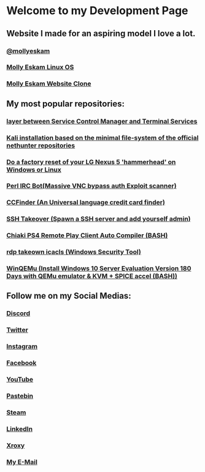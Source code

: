 # Welcome to my Development Page

## Website I made for an aspiring model I love a lot.
### [@mollyeskam](https://www.mollyeskam.net)
### [Molly Eskam Linux OS](https://github.com/ind3p3nd3nt/MollyEskam-Linux)
### [Molly Eskam Website Clone](https://github.com/ind3p3nd3nt/mollyweb)

## My most popular repositories:
### [layer between Service Control Manager and Terminal Services](https://github.com/ind3p3nd3nt/rdpwrap)
### [Kali installation based on the minimal file-system of the official nethunter repositories](https://github.com/ind3p3nd3nt/install-kali-termux)
### [Do a factory reset of your LG Nexus 5 'hammerhead' on Windows or Linux](https://github.com/ind3p3nd3nt/hammerhead-factory-reset)
### [Perl IRC Bot(Massive VNC bypass auth Exploit scanner)](https://github.com/ind3p3nd3nt/PerlIRCSSL_VNCbypass)
### [CCFinder (An Universal language credit card finder)](https://github.com/ind3p3nd3nt/CCFinder)
### [SSH Takeover (Spawn a SSH server and add yourself admin)](https://github.com/ind3p3nd3nt/SSHTakeover)
### [Chiaki PS4 Remote Play Client Auto Compiler (BASH)](https://github.com/ind3p3nd3nt/Chiaki-AutoCompile)
### [rdp takeown icacls (Windows Security Tool)](https://github.com/ind3p3nd3nt/rdp-takeown-icacls)
### [WinQEMu (Install Windows 10 Server Evaluation Version 180 Days with QEMu emulator & KVM + SPICE accel (BASH))](https://github.com/ind3p3nd3nt/WinQemu)

## Follow me on my Social Medias:
### [Discord](https://discord.gg/gGcWeas)
### [Twitter](https://twitter.com/independentcod)
### [Instagram](https://instagram.com/ind3p3nd3nt)
### [Facebook](https://facebook.com/remi.girard2)
### [YouTube](https://www.youtube.com/channel/UCfLotEbZSDbK7nUZm98LjkQ)
### [Pastebin](https://pastebin.com/u/independentt)
### [Steam](http://steamcommunity.com/id/independentcod)
### [LinkedIn](https://www.linkedin.com/in/independentcod/)
### [Xroxy](https://www.xroxy.com/xorum/profile.php?mode=viewprofile&u=4869)
### [My E-Mail](mailto:independentt@hotmail.com)
